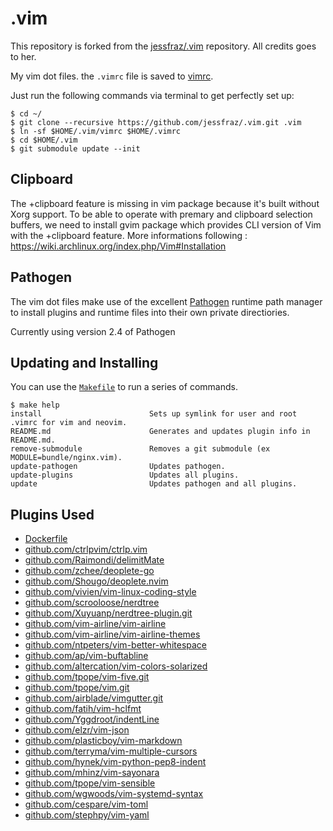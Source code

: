 .vim
====

This repository is forked from the [jessfraz/.vim](https://github.com/jfrazelle/.vim) repository. All credits goes to her.

My vim dot files. the `.vimrc` file is saved to [vimrc](https://github.com/JoelCapitao/.vim/blob/master/vimrc).

Just run the following commands via terminal to get perfectly set up:

```console
$ cd ~/
$ git clone --recursive https://github.com/jessfraz/.vim.git .vim
$ ln -sf $HOME/.vim/vimrc $HOME/.vimrc
$ cd $HOME/.vim
$ git submodule update --init
```
## Clipboard

The +clipboard feature is missing in vim package because it's built without Xorg support.
To be able to operate with premary and clipboard selection buffers, we need to install gvim package which provides CLI version of Vim with the +clipboard feature.
More informations following : https://wiki.archlinux.org/index.php/Vim#Installation

## Pathogen
The vim dot files make use of the excellent [Pathogen](https://github.com/tpope/vim-pathogen) runtime path manager to install plugins and runtime files into their own private directiories.

Currently using version 2.4 of Pathogen

## Updating and Installing

You can use the [`Makefile`](Makefile) to run a series of commands.

```console
$ make help
install                        Sets up symlink for user and root .vimrc for vim and neovim.
README.md                      Generates and updates plugin info in README.md.
remove-submodule               Removes a git submodule (ex MODULE=bundle/nginx.vim).
update-pathogen                Updates pathogen.
update-plugins                 Updates all plugins.
update                         Updates pathogen and all plugins.
```

## Plugins Used

* [Dockerfile](https://github.com/docker/docker/tree/master/contrib/syntax/vim)
* [github.com/ctrlpvim/ctrlp.vim](https://github.com/ctrlpvim/ctrlp.vim.git)
* [github.com/Raimondi/delimitMate](https://github.com/Raimondi/delimitMate.git)
* [github.com/zchee/deoplete-go](https://github.com/zchee/deoplete-go.git)
* [github.com/Shougo/deoplete.nvim](https://github.com/Shougo/deoplete.nvim.git)
* [github.com/vivien/vim-linux-coding-style](https://github.com/vivien/vim-linux-coding-style.git)
* [github.com/scrooloose/nerdtree](https://github.com/scrooloose/nerdtree.git)
* [github.com/Xuyuanp/nerdtree-plugin.git](https://github.com/Xuyuanp/nerdtree-git-plugin.git)
* [github.com/vim-airline/vim-airline](https://github.com/vim-airline/vim-airline.git)
* [github.com/vim-airline/vim-airline-themes](https://github.com/vim-airline/vim-airline-themes.git)
* [github.com/ntpeters/vim-better-whitespace](https://github.com/ntpeters/vim-better-whitespace.git)
* [github.com/ap/vim-buftabline](https://github.com/ap/vim-buftabline.git)
* [github.com/altercation/vim-colors-solarized](https://github.com/altercation/vim-colors-solarized.git)
* [github.com/tpope/vim-five.git](https://github.com/tpope/vim-fugitive.git)
* [github.com/tpope/vim.git](https://github.com/tpope/vim-git.git)
* [github.com/airblade/vimgutter.git](https://github.com/airblade/vim-gitgutter.git)
* [github.com/fatih/vim-hclfmt](https://github.com/fatih/vim-hclfmt.git)
* [github.com/Yggdroot/indentLine](https://github.com/Yggdroot/indentLine.git)
* [github.com/elzr/vim-json](https://github.com/elzr/vim-json.git)
* [github.com/plasticboy/vim-markdown](https://github.com/plasticboy/vim-markdown.git)
* [github.com/terryma/vim-multiple-cursors](https://github.com/terryma/vim-multiple-cursors.git)
* [github.com/hynek/vim-python-pep8-indent](https://github.com/hynek/vim-python-pep8-indent.git)
* [github.com/mhinz/vim-sayonara](https://github.com/mhinz/vim-sayonara.git)
* [github.com/tpope/vim-sensible](https://github.com/tpope/vim-sensible.git)
* [github.com/wgwoods/vim-systemd-syntax](https://github.com/wgwoods/vim-systemd-syntax.git)
* [github.com/cespare/vim-toml](https://github.com/cespare/vim-toml.git)
* [github.com/stephpy/vim-yaml](https://github.com/stephpy/vim-yaml.git)

